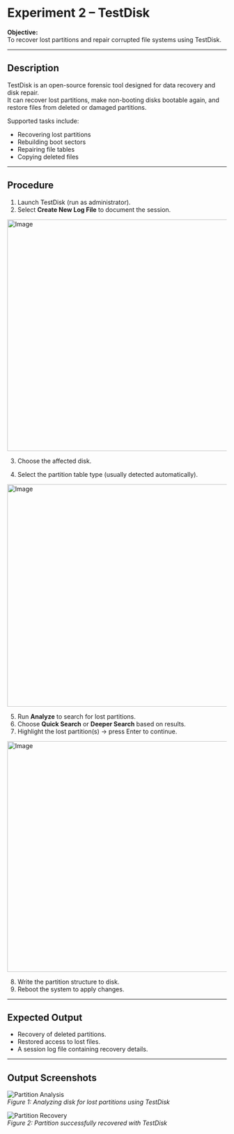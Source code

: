 # Experiment 2 – TestDisk

**Objective:**  
To recover lost partitions and repair corrupted file systems using TestDisk.

---

## Description
TestDisk is an open-source forensic tool designed for data recovery and disk repair.  
It can recover lost partitions, make non-booting disks bootable again, and restore files from deleted or damaged partitions.

Supported tasks include:
- Recovering lost partitions
- Rebuilding boot sectors
- Repairing file tables
- Copying deleted files

---

## Procedure
1. Launch TestDisk (run as administrator).  
2. Select **Create New Log File** to document the session.

<img width="970" height="530" alt="Image" src="https://github.com/user-attachments/assets/7b311b80-4ac1-4029-b251-8757bc36b5c7" />
  
3. Choose the affected disk.  

4. Select the partition table type (usually detected automatically). 

<img width="975" height="509" alt="Image" src="https://github.com/user-attachments/assets/2b779df0-e07d-43fb-801f-682bd892e280" />
 
5. Run **Analyze** to search for lost partitions.  
6. Choose **Quick Search** or **Deeper Search** based on results.  
7. Highlight the lost partition(s) → press Enter to continue. 

<img width="772" height="528" alt="Image" src="https://github.com/user-attachments/assets/e2758c75-b5b7-42db-bea3-a731c243c983" />
 
8. Write the partition structure to disk.  
9. Reboot the system to apply changes.

---

## Expected Output
- Recovery of deleted partitions.  
- Restored access to lost files.  
- A session log file containing recovery details.  

---

## Output Screenshots
![Partition Analysis](screenshots/testdisk-analysis.png)  
*Figure 1: Analyzing disk for lost partitions using TestDisk*  

![Partition Recovery](screenshots/testdisk-recovery.png)  
*Figure 2: Partition successfully recovered with TestDisk*  
